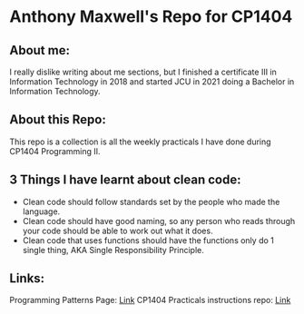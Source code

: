 # Anthony Maxwell's Repo for CP1404

<!-- This comment, the <h2> heading & the <a href=""> link tag later on
was just to test the HTML passthrough for my own curiosity -->

## About me:

I really dislike writing about me sections, but I finished a certificate III in Information
Technology in 2018 and started JCU in 2021 doing a Bachelor in Information Technology.

## About this Repo:

This repo is a collection is all the weekly practicals I have done during CP1404 Programming II.

<h2>3 Things I have learnt about clean code:</h2>

- Clean code should follow standards set by the people who made the language.
- Clean code should have good naming, so any person who reads through your code should be able to work out what it does.
- Clean code that uses functions should have the functions only do 1 single thing, AKA Single Responsibility Principle.

## Links:

Programming Patterns Page: [Link](https://github.com/CP1404/Starter/wiki/Programming-Patterns)
CP1404 Practicals instructions repo: <a href="https://github.com/CP1404/Practicals">Link</a>